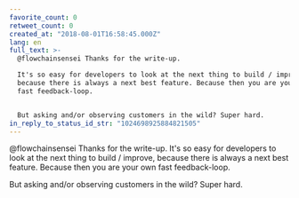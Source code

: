```yaml
---
favorite_count: 0
retweet_count: 0
created_at: "2018-08-01T16:58:45.000Z"
lang: en
full_text: >-
  @flowchainsensei Thanks for the write-up.

  It's so easy for developers to look at the next thing to build / improve,
  because there is always a next best feature. Because then you are your own
  fast feedback-loop.


  But asking and/or observing customers in the wild? Super hard.
in_reply_to_status_id_str: "1024698925884821505"
---
```


@flowchainsensei Thanks for the write-up. It's so easy for developers to look at
the next thing to build / improve, because there is always a next best feature.
Because then you are your own fast feedback-loop.

But asking and/or observing customers in the wild? Super hard.
